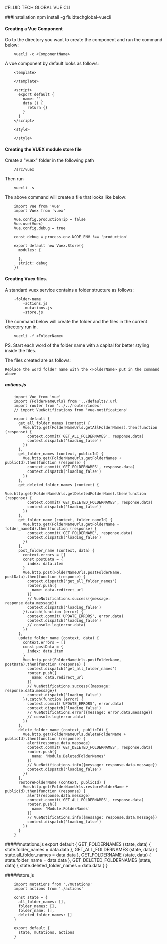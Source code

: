 #FLUID TECH GLOBAL VUE CLI

###Installation
        npm install -g fluidtechglobal-vuecli 
        
#### Creating a Vue Component
Go to the directory you want to create the component and run the command below:

        vuecli -c <ComponentName>

A vue component by default looks as follows:
    
        <template>
        
        </template>
        
        <script>
          export default {
            name: '',
            data () {
              return {}
            }
          }
        </script>
        
        <style>
        
        </style>
        

#### Creating the VUEX module store file
Create a "vuex" folder in the following path 
        
        /src/vuex
        
Then run
    
        vuecli -s
        
The above command will create a file that looks like below:

        import Vue from 'vue'
        import Vuex from 'vuex'
        
        Vue.config.productionTip = false
        Vue.use(Vuex)
        Vue.config.debug = true
        
        const debug = process.env.NODE_ENV !== 'production'
        
        export default new Vuex.Store({
          modules: {
        
          },
          strict: debug
        })
        

#### Creating Vuex files. 
A standard vuex service contains a folder structure as follows:
        
        -folder-name
            -actions.js
            -mutations.js
            -store.js
            
The command below will create the folder and the files in the current directory run in.

        vuecli -f <FolderName>
        
PS. Start each word of the folder name with a capital for better styling inside the files.

The files created are as follows: 

`Replace the word folder name with the <FolderName> put in the command above`

##### actions.js

        import Vue from 'vue'
        import {FolderNameUrls} from '../defaults/.url'
        import router from '../../router/index'
        // import VueNotifications from 'vue-notifications'
        
        export default {
          get_all_folder_names (context) {
            Vue.http.get(FolderNameUrls.getAllFolderNames).then(function (response) {
              context.commit('GET_ALL_FOLDERNAMES', response.data)
              context.dispatch('loading_false')
            })
          },
          get_folder_names (context, publicId) {
            Vue.http.get(FolderNameUrls.getFolderNames + publicId).then(function (response) {
              context.commit('GET_FOLDERNAMES', response.data)
              context.dispatch('loading_false')
            })
          },
          get_deleted_folder_names (context) {
            Vue.http.get(FolderNameUrls.getDeletedFolderName).then(function (response) {
              context.commit('GET_DELETED_FOLDERNAMES', response.data)
              context.dispatch('loading_false')
            })
          },
          get_folder_name (context, folder_nameId) {
            Vue.http.get(FolderNameUrls.getFolderName + folder_nameId).then(function (response) {
              context.commit('GET_FOLDERNAME', response.data)
              context.dispatch('loading_false')
            })
          },
          post_folder_name (context, data) {
            context.errors = []
            const postData = {
              index: data.item
            }
            Vue.http.post(FolderNameUrls.postFolderName, postData).then(function (response) {
              context.dispatch('get_all_folder_names')
              router.push({
                name: data.redirect_url
              })
              // VueNotifications.success({message: response.data.message})
              context.dispatch('loading_false')
            }).catch(function (error) {
              context.commit('UPDATE_ERRORS', error.data)
              context.dispatch('loading_false')
              // console.log(error.data)
            })
          },
          update_folder_name (context, data) {
            context.errors = []
            const postData = {
              index: data.item
            }
            Vue.http.post(FolderNameUrls.postFolderName, postData).then(function (response) {
              context.dispatch('get_all_folder_names')
              router.push({
                name: data.redirect_url
              })
              // VueNotifications.success({message: response.data.message})
              context.dispatch('loading_false')
            }).catch(function (error) {
              context.commit('UPDATE_ERRORS', error.data)
              context.dispatch('loading_false')
              // VueNotifications.error({message: error.data.message})
              // console.log(error.data)
            })
          },
          delete_folder_name (context, publicId) {
            Vue.http.get(FolderNameUrls.deleteFolderName + publicId).then(function (response) {
              alert(response.data.message)
              context.commit('GET_DELETED_FOLDERNAMES', response.data)
              router.push({
                name: 'Module.DeletedFolderNames'
              })
              // VueNotifications.info({message: response.data.message})
              context.dispatch('loading_false')
            })
          },
          restoreFolderName (context, publicId) {
            Vue.http.get(FolderNameUrls.restoreFolderName + publicId).then(function (response) {
              alert(response.data.message)
              context.commit('GET_ALL_FOLDERNAMES', response.data)
              router.push({
                name: 'Module.FolderNames'
              })
              // VueNotifications.info({message: response.data.message})
              context.dispatch('loading_false')
            })
          }
        }

 
#####mutations.js
        export default {
          GET_FOLDERNAMES (state, data) {
            state.folder_names = data.data
          },
          GET_ALL_FOLDERNAMES (state, data) {
            state.all_folder_names = data.data
          },
          GET_FOLDERNAME (state, data) {
            state.folder_name = data.data
          },
          GET_DELETED_FOLDERNAMES (state, data) {
            state.deleted_folder_names = data.data
          }
        }

#####store.js

        import mutations from './mutations'
        import actions from './actions'
        
        const state = {
          all_folder_names: [],
          folder_names: [],
          folder_name: [],
          deleted_folder_names: []
        }
        
        export default {
          state, mutations, actions
        }

